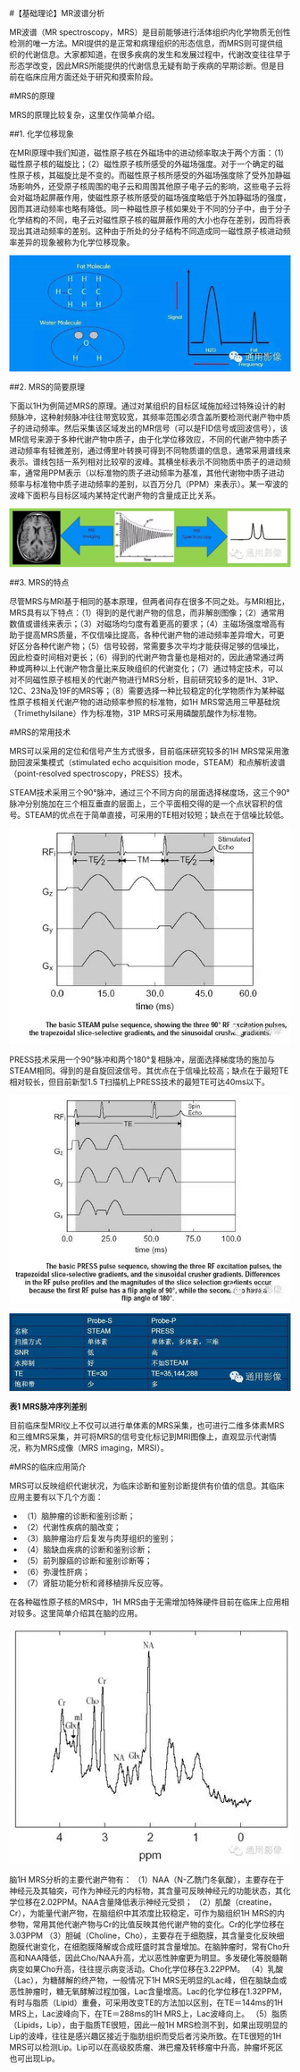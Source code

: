#【基础理论】MR波谱分析


MR波谱（MR spectroscopy，MRS）是目前能够进行活体组织内化学物质无创性检测的唯一方法。MRI提供的是正常和病理组织的形态信息，而MRS则可提供组织的代谢信息。大家都知道，在很多疾病的发生和发展过程中，代谢改变往往早于形态学改变，因此MRS所能提供的代谢信息无疑有助于疾病的早期诊断。但是目前在临床应用方面还处于研究和摸索阶段。

#MRS的原理

MRS的原理比较复杂，这里仅作简单介绍。

##1. 化学位移现象

在MRI原理中我们知道，磁性原子核在外磁场中的进动频率取决于两个方面：（1）磁性原子核的磁旋比；（2）磁性原子核所感受的外磁场强度。对于一个确定的磁性原子核，其磁旋比是不变的。而磁性原子核所感受的外磁场强度除了受外加静磁场影响外，还受原子核周围的电子云和周围其他原子电子云的影响，这些电子云将会对磁场起屏蔽作用，使磁性原子核所感受的磁场强度略低于外加静磁场的强度，因而其进动频率也略有降低。同一种磁性原子核如果处于不同的分子中，由于分子化学结构的不同，电子云对磁性原子核的磁屏蔽作用的大小也存在差别，因而将表现出其进动频率的差别。这种由于所处的分子结构不同造成同一磁性原子核进动频率差异的现象被称为化学位移现象。

![](./_image/2017-02-10-23-54-44.jpg)


##2. MRS的简要原理

下面以1H为例简述MRS的原理。通过对某组织的目标区域施加经过特殊设计的射频脉冲，这种射频脉冲往往带宽较宽，其频率范围必须含盖所要检测代谢产物中质子的进动频率。然后采集该区域发出的MR信号（可以是FID信号或回波信号），该MR信号来源于多种代谢产物中质子，由于化学位移效应，不同的代谢产物中质子进动频率有轻微差别，通过傅里叶转换可得到不同物质谱的信息，通常采用谱线来表示。谱线包括一系列相对比较窄的波峰。其横坐标表示不同物质中质子的进动频率，通常用PPM表示（以标准物的质子进动频率为基准，其他代谢物中质子进动频率与标准物中质子进动频率的差别，以百万分几（PPM）来表示）。某一窄波的波峰下面积与目标区域内某特定代谢产物的含量成正比关系。

![](./_image/2017-02-10-23-55-07.jpg)

##3. MRS的特点

尽管MRS与MRI基于相同的基本原理，但两者间存在很多不同之处。与MRI相比，MRS具有以下特点：（1）得到的是代谢产物的信息，而非解剖图像；（2）通常用数值或谱线来表示；（3）对磁场均匀度有着更高的要求；（4）主磁场强度增高有助于提高MRS质量，不仅信噪比提高，各种代谢产物的进动频率差异增大，可更好区分各种代谢产物；（5）信号较弱，常需要多次平均才能获得足够的信噪比，因此检查时间相对更长；（6）得到的代谢产物含量也是相对的，因此通常通过两种或两种以上代谢产物含量比来反映组织的代谢变化；（7）通过特定技术，可以对不同磁性原子核相关的代谢产物进行MRS分析，目前研究较多的是1H、31P、12C、23Na及19F的MRS等；（8）需要选择一种比较稳定的化学物质作为某种磁性原子核相关代谢产物的进动频率参照的标准物，如1H MRS常选用三甲基硅烷（Trimethylsilane）作为标准物，31P MRS可采用磷酸肌酸作为标准物。

#MRS的常用技术

MRS可以采用的定位和信号产生方式很多，目前临床研究较多的1H MRS常采用激励回波采集模式（stimulated echo acquisition mode，STEAM）和点解析波谱（point-resolved spectroscopy，PRESS）技术。

STEAM技术采用三个90°脉冲，通过三个不同方向的层面选择梯度场，这三个90°脉冲分别施加在三个相互垂直的层面上，三个平面相交得的是一个点状容积的信号。STEAM的优点在于简单直接，可采用的TE相对较短；缺点在于信噪比较低。

![](./_image/2017-02-10-23-56-01.jpg)

PRESS技术采用一个90°脉冲和两个180°复相脉冲，层面选择梯度场的施加与STEAM相同。得到的是自旋回波信号。其优点在于信噪比较高；缺点在于最短TE相对较长，但目前新型1.5 T扫描机上PRESS技术的最短TE可达40ms以下。

![](./_image/2017-02-10-23-56-26.jpg)

![](./_image/2017-02-10-23-56-42.jpg)

**表1 MRS脉冲序列差别**

目前临床型MRI仪上不仅可以进行单体素的MRS采集，也可进行二维多体素MRS和三维MRS采集，并可将MRS的信号变化标记到MRI图像上，直观显示代谢情况，称为MRS成像（MRS imaging，MRSI）。

#MRS的临床应用简介

MRS可以反映组织代谢状况，为临床诊断和鉴别诊断提供有价值的信息。其临床应用主要有以下几个方面：
- （1）脑肿瘤的诊断和鉴别诊断；
- （2）代谢性疾病的脑改变；
- （3）脑肿瘤治疗后复发与肉芽组织的鉴别；
- （4）脑缺血疾病的诊断和鉴别诊断；
- （5）前列腺癌的诊断和鉴别诊断等；
- （6）弥漫性肝病；
- （7）肾脏功能分析和肾移植排斥反应等。

在各种磁性原子核的MRS中，1H MRS由于无需增加特殊硬件目前在临床上应用相对较多。这里简单介绍其在脑的应用。

![](./_image/2017-02-10-23-57-38.jpg)

脑1H MRS分析的主要代谢产物有：
（1）NAA（N-乙酰门冬氨酸），主要存在于神经元及其轴突，可作为神经元的内标物，其含量可反映神经元的功能状态，其化学位移在2.02PPM。NAA含量降低表示神经元受损；
（2）肌酸（creatine，Cr），为能量代谢产物，在脑组织中其浓度比较稳定，可作为脑组织1H MRS的内参物，常用其他代谢产物与Cr的比值反映其他代谢产物的变化。Cr的化学位移在3.03PPM
（3）胆碱（Choline，Cho），主要存在于细胞膜，其含量变化反映细胞膜代谢变化，在细胞膜降解或合成旺盛时其含量增加。在脑肿瘤时，常有Cho升高和NAA降低，因此Cho/NAA升高，尤以恶性肿瘤更为明显。多发硬化等脱髓鞘病变如果Cho升高，往往提示病变活动。Cho化学位移在3.22PPM。
（4）乳酸（Lac），为糖酵解的终产物，一般情况下1H MRS无明显的Lac峰，但在脑缺血或恶性肿瘤时，糖无氧酵解过程加强，Lac含量增高。Lac的化学位移在1.32PPM，有时与脂质（Lipid）重叠，可采用改变TE的方法加以区别，在TE＝144ms的1H MRS上，Lac波峰向下，在TE＝288ms的1H MRS上，Lac波峰向上。
（5）脂质（Lipids，Lip），由于脂质TE很短，因此一般1H MRS检测不到，如果出现明显的Lip的波峰，往往是感兴趣区接近于脂肪组织而受后者污染所致。在TE很短的1H MRS可以检测Lip。Lip可以在高级胶质瘤、淋巴瘤及转移瘤中升高，肿瘤坏死区也可出现Lip。